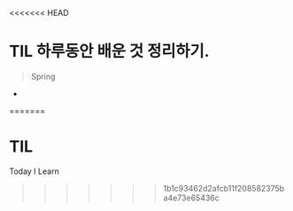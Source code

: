 <<<<<<< HEAD
# TIL 하루동안 배운 것 정리하기.

> Spring

-
=======
# TIL
Today I Learn
>>>>>>> 1b1c93462d2afcb11f208582375ba4e73e65436c
